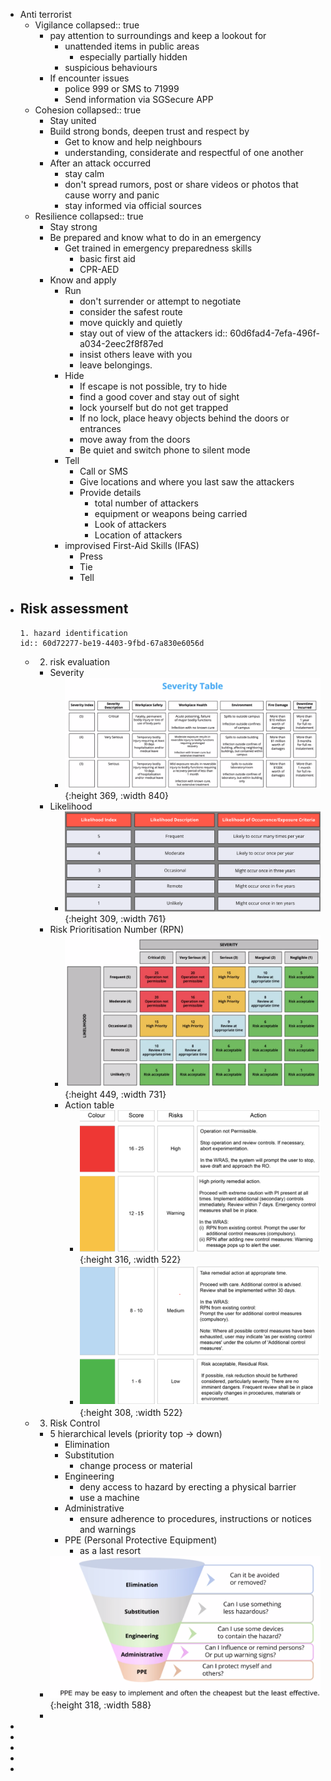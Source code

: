 - Anti terrorist
	- Vigilance
	  collapsed:: true
		- pay attention to surroundings and keep a lookout for
			- unattended items in public areas
				- especially partially hidden
			- suspicious behaviours
		- If encounter issues
			- police 999 or SMS to 71999
			- Send information via SGSecure APP
	- Cohesion
	  collapsed:: true
		- Stay united
		- Build strong bonds, deepen trust and respect by
			- Get to know and help neighbours
			- understanding, considerate and respectful of one another
		- After an attack occurred
			- stay calm
			- don't spread rumors, post or share videos or photos that cause worry and panic
			- stay informed via official sources
	- Resilience
	  collapsed:: true
		- Stay strong
		- Be prepared and know what to do in an emergency
			- Get trained in emergency preparedness skills
				- basic first aid
				- CPR-AED
		- Know and apply
			- Run
				- don't surrender or attempt to negotiate
				- consider the safest route
				- move quickly and quietly
				- stay out of view of the attackers
				  id:: 60d6fad4-7efa-496f-a034-2eec2f8f87ed
				- insist others leave with you
				- leave belongings.
			- Hide
				- If escape is not possible, try to hide
				- find a good cover and stay out of sight
				- lock yourself but do not get trapped
				- If no lock, place heavy objects behind the doors or entrances
				- move away from the doors
				- Be quiet and switch phone to silent mode
			- Tell
				- Call or SMS
				- Give locations and where you last saw the attackers
				- Provide details
					- total number of attackers
					- equipment or weapons being carried
					- Look of attackers
					- Location of attackers
			- improvised First-Aid Skills (IFAS)
				- Press
				- Tie
				- Tell
- Risk assessment
	-
	  1. hazard identification
	  id:: 60d72277-be19-4403-9fbd-67a830e6056d
	-
	  2. risk evaluation
		- Severity
			- ![image.png](../assets/image_1624711202784_0.png){:height 369, :width 840}
		- Likelihood
			- ![image.png](../assets/image_1624711318843_0.png){:height 309, :width 761}
		- Risk Prioritisation Number (RPN)
			- ![image.png](../assets/image_1624711397219_0.png){:height 449, :width 731}
			- Action table
				- ![image.png](../assets/image_1624711483151_0.png){:height 316, :width 522}
				- ![image.png](../assets/Screenshot_2021-06-26_204535_1624711554697_0.png){:height 308, :width 522}
	-
	  3. Risk Control
		- 5 hierarchical levels (priority top -> down)
			- Elimination
			- Substitution
				- change process or material
			- Engineering
				- deny access to hazard by erecting a physical barrier
				- use a machine
			- Administrative
				- ensure adherence to procedures, instructions or notices and warnings
			- PPE (Personal Protective Equipment)
				- as a last resort
		- ![image.png](../assets/image_1624712675761_0.png){:height 318, :width 588}
		-
-
-
-
-
-